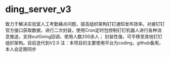 # ding_server_v3
致力于解决实验室人工考勤痛点问题，提高组织架构钉钉通知发布效率。对接钉钉官方接口获取数据，进行二次封装，使用Cron定时包控制钉钉机器人进行各种消息推送，支持outGoing回调，使用人数200余人；
封装性强，可平移至其他钉钉组织架构。目前迭代到V2.0
注：本项目的主要使用平台为coding，github备用，本人会定期同步
